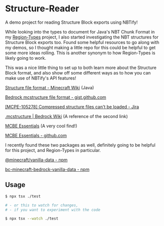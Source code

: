 # Structure-Reader

A demo project for reading Structure Block exports using NBTify!

While looking into the types to document for Java's NBT Chunk Format in my [Region-Types](https://github.com/Offroaders123/Region-Types) project, I also started investigating the NBT structures for Structure Block exports too. Found some helpful resources to go along with my demos, so I thought making a little repo for this could be helpful to get some more ideas rolling. This is another synonym to how Region-Types is likely going to work.

This was a nice little thing to set up to both learn more about the Structure Block format, and also show off some different ways as to how you can make use of NBTify's API features!

[Structure file format - Minecraft Wiki](https://minecraft.wiki/w/Structure_file) (Java)

[Bedrock mcstructure file format - gist.github.com](https://gist.github.com/tryashtar/87ad9654305e5df686acab05cc4b6205)

[[MCPE-105278] Compressed structure files can't be loaded - Jira](https://bugs.mojang.com/browse/MCPE-105278)

[.mcstructure | Bedrock Wiki](https://wiki.bedrock.dev/nbt/mcstructure.html) (A reference of the second link)

[MCBE Essentials](https://mcbe-essentials.github.io/structure-editor/) (A very cool find!)

[MCBE Essentials - github.com](https://github.com/MCBE-Essentials/mcbe-essentials.github.io)

I recently found these two packages as well, definitely going to be helpful for this project, and Region-Types in particular.

[@minecraft/vanilla-data - npm](https://www.npmjs.com/package/@minecraft/vanilla-data)

[bc-minecraft-bedrock-vanilla-data - npm](https://www.npmjs.com/package/bc-minecraft-bedrock-vanilla-data)

## Usage

```sh
$ npx tsx ./test

# - or this to watch for changes,
# - if you want to experiment with the code

$ npx tsx --watch ./test
```